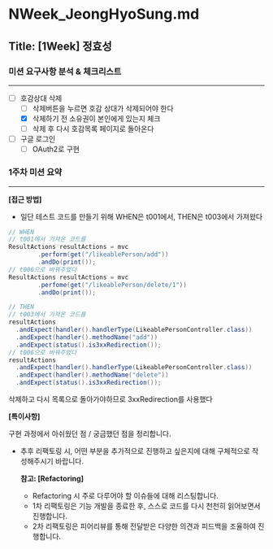 # NWeek_JeongHyoSung.md

## Title: [1Week] 정효성

### 미션 요구사항 분석 & 체크리스트

---

- [ ] 호감상대 삭제
  - [ ] 삭제버튼을 누르면 호감 상대가 삭제되어야 한다
  - [x] 삭제하기 전 소유권이 본인에게 있는지 체크
  - [ ] 삭제 후 다시 호감목록 페이지로 돌아온다
- [ ] 구글 로그인
  - [ ] OAuth2로 구현

### 1주차 미션 요약

---

**[접근 방법]**

- 일단 테스트 코드를 만들기 위해 WHEN은 t001에서, THEN은 t003에서 가져왔다
```Java
// WHEN
// t001에서 가져온 코드를
ResultActions resultActions = mvc
        .perform(get("/likeablePerson/add"))
        .andDo(print());
// t006으로 바꿔주었다
ResultActions resultActions = mvc
        .perfome(get("/likeablePerson/delete/1"))
        .andDo(print());

// THEN
// t003에서 가져온 코드를
resultActions
  .andExpect(handler().handlerType(LikeablePersonController.class))
  .andExpect(handler().methodName("add"))
  .andExpect(status().is3xxRedirection());
// t006으로 바꿔주었다
resultActions
  .andExpect(handler().handlerType(LikeablePersonController.class))
  .andExpect(handler().methodName("delete"))
  .andExpect(status().is3xxRedirection());
```
삭제하고 다시 목록으로 돌아가야하므로 3xxRedirection를 사용했다


**[특이사항]**

구현 과정에서 아쉬웠던 점 / 궁금했던 점을 정리합니다.

- 추후 리팩토링 시, 어떤 부분을 추가적으로 진행하고 싶은지에 대해 구체적으로 작성해주시기 바랍니다.

  **참고: [Refactoring]**

    - Refactoring 시 주로 다루어야 할 이슈들에 대해 리스팅합니다.
    - 1차 리팩토링은 기능 개발을 종료한 후, 스스로 코드를 다시 천천히 읽어보면서 진행합니다.
    - 2차 리팩토링은 피어리뷰를 통해 전달받은 다양한 의견과 피드백을 조율하여 진행합니다.
